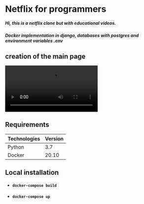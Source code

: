 # Netflix for programmers

##### Hi, this is a netflix clone but with educational videos.

##### Docker implementation in django, databases with postgres and environment variables .env

## creation of the main page

![](https://thumbs.gfycat.com/DistortedLazyEquestrian-mobile.mp4)

## Requirements
| Technologies  | Version |
| ------------- | ------------- |
| Python  | 3.7  |
| Docker | 20.10  |

## Local installation
- #### `docker-compose build`

- #### `docker-compose up`
